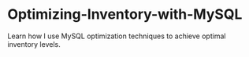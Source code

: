 # Optimizing-Inventory-with-MySQL
Learn how I use MySQL optimization techniques to achieve optimal inventory levels.
